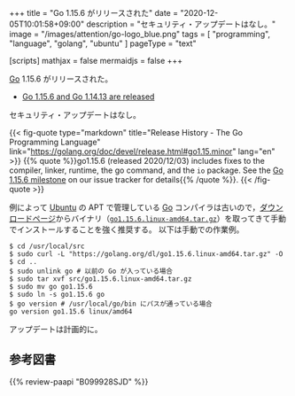 +++
title = "Go 1.15.6 がリリースされた"
date =  "2020-12-05T10:01:58+09:00"
description = "セキュリティ・アップデートはなし。"
image = "/images/attention/go-logo_blue.png"
tags  = [ "programming", "language", "golang", "ubuntu" ]
pageType = "text"

[scripts]
  mathjax = false
  mermaidjs = false
+++

[Go] 1.15.6 がリリースされた。

- [Go 1.15.6 and Go 1.14.13 are released](https://groups.google.com/g/golang-announce/c/0kN8l6MprTo)

セキュリティ・アップデートはなし。

{{< fig-quote type="markdown" title="Release History - The Go Programming Language" link="https://golang.org/doc/devel/release.html#go1.15.minor" lang="en" >}}
{{% quote %}}go1.15.6 (released 2020/12/03) includes fixes to the compiler, linker, runtime, the go command, and the `io` package. See the [Go 1.15.6 milestone](https://github.com/golang/go/issues?q=milestone%3AGo1.15.6+label%3ACherryPickApproved) on our issue tracker for details{{% /quote %}}.
{{< /fig-quote >}}

例によって [Ubuntu] の APT で管理している [Go] コンパイラは古いので，[ダウンロードページ](https://golang.org/dl/ "Downloads - The Go Programming Language")からバイナリ（[`go1.15.6.linux-amd64.tar.gz`](https://golang.org/dl/go1.15.6.linux-amd64.tar.gz)）を取ってきて手動でインストールすることを強く推奨する。
以下は手動での作業例。

```text
$ cd /usr/local/src
$ sudo curl -L "https://golang.org/dl/go1.15.6.linux-amd64.tar.gz" -O
$ cd ..
$ sudo unlink go # 以前の Go が入っている場合
$ sudo tar xvf src/go1.15.6.linux-amd64.tar.gz
$ sudo mv go go1.15.6
$ sudo ln -s go1.15.6 go
$ go version # /usr/local/go/bin にパスが通っている場合
go version go1.15.6 linux/amd64
```

アップデートは計画的に。

[Go]: https://go.dev/
[Ubuntu]: https://www.ubuntu.com/ "The leading operating system for PCs, IoT devices, servers and the cloud | Ubuntu"

## 参考図書

{{% review-paapi "B099928SJD" %}} <!-- プログラミング言語Go -->
